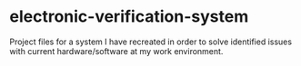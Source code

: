 # electronic-verification-system
Project files for a system I have recreated in order to solve identified issues with current hardware/software at my work environment.
